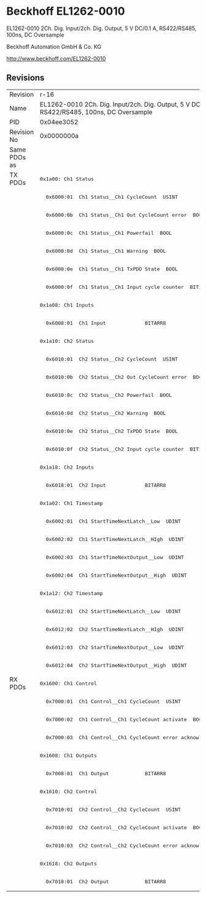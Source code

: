 # Beckhoff EL1262-0010

EL1262-0010 2Ch. Dig. Input/2ch. Dig. Output, 5 V DC/0.1 A, RS422/RS485, 100ns, DC Oversample

Beckhoff Automation GmbH & Co. KG

http://www.beckhoff.com/EL1262-0010

## Revisions
<table>
<tr >
<td>Revision</td>
<td>r-16</td>
</tr>
<tr >
<td>Name</td>
<td>EL1262-0010 2Ch. Dig. Input/2ch. Dig. Output, 5 V DC/0.1 A, RS422/RS485, 100ns, DC Oversample</td>
</tr>
<tr >
<td>PID</td>
<td>0x04ee3052</td>
</tr>
<tr >
<td>Revision No</td>
<td>0x0000000a</td>
</tr>
<tr >
<td>Same PDOs as</td>
<td></td>
</tr>
<tr class="txpdo pdosection">
<td rowspan=28 valign=top>TX PDOs</td>
<td><pre>0x1a00: Ch1 Status</pre></td>
<td></td>
</tr>
<tr class="txpdo">
<td><pre>  0x6000:01  Ch1 Status__Ch1 CycleCount  USINT</pre></td>
</tr>
<tr class="txpdo">
<td><pre>  0x6000:0b  Ch1 Status__Ch1 Out CycleCount error  BOOL</pre></td>
</tr>
<tr class="txpdo">
<td><pre>  0x6000:0c  Ch1 Status__Ch1 Powerfail  BOOL</pre></td>
</tr>
<tr class="txpdo">
<td><pre>  0x6000:0d  Ch1 Status__Ch1 Warning  BOOL</pre></td>
</tr>
<tr class="txpdo">
<td><pre>  0x6000:0e  Ch1 Status__Ch1 TxPDO State  BOOL</pre></td>
</tr>
<tr class="txpdo">
<td><pre>  0x6000:0f  Ch1 Status__Ch1 Input cycle counter  BIT2</pre></td>
</tr>
<tr class="txpdo pdosection">
<td><pre>0x1a08: Ch1 Inputs</pre></td>
</tr>
<tr class="txpdo">
<td><pre>  0x6008:01  Ch1 Input             BITARR8</pre></td>
</tr>
<tr class="txpdo pdosection">
<td><pre>0x1a10: Ch2 Status</pre></td>
</tr>
<tr class="txpdo">
<td><pre>  0x6010:01  Ch2 Status__Ch2 CycleCount  USINT</pre></td>
</tr>
<tr class="txpdo">
<td><pre>  0x6010:0b  Ch2 Status__Ch2 Out CycleCount error  BOOL</pre></td>
</tr>
<tr class="txpdo">
<td><pre>  0x6010:0c  Ch2 Status__Ch2 Powerfail  BOOL</pre></td>
</tr>
<tr class="txpdo">
<td><pre>  0x6010:0d  Ch2 Status__Ch2 Warning  BOOL</pre></td>
</tr>
<tr class="txpdo">
<td><pre>  0x6010:0e  Ch2 Status__Ch2 TxPDO State  BOOL</pre></td>
</tr>
<tr class="txpdo">
<td><pre>  0x6010:0f  Ch2 Status__Ch2 Input cycle counter  BIT2</pre></td>
</tr>
<tr class="txpdo pdosection">
<td><pre>0x1a18: Ch2 Inputs</pre></td>
</tr>
<tr class="txpdo">
<td><pre>  0x6018:01  Ch2 Input             BITARR8</pre></td>
</tr>
<tr class="txpdo pdosection">
<td><pre>0x1a02: Ch1 Timestamp</pre></td>
</tr>
<tr class="txpdo">
<td><pre>  0x6002:01  Ch1 StartTimeNextLatch__Low  UDINT</pre></td>
</tr>
<tr class="txpdo">
<td><pre>  0x6002:02  Ch1 StartTimeNextLatch__HIgh  UDINT</pre></td>
</tr>
<tr class="txpdo">
<td><pre>  0x6002:03  Ch1 StartTimeNextOutput__Low  UDINT</pre></td>
</tr>
<tr class="txpdo">
<td><pre>  0x6002:04  Ch1 StartTimeNextOutput__High  UDINT</pre></td>
</tr>
<tr class="txpdo pdosection">
<td><pre>0x1a12: Ch2 Timestamp</pre></td>
</tr>
<tr class="txpdo">
<td><pre>  0x6012:01  Ch2 StartTimeNextLatch__Low  UDINT</pre></td>
</tr>
<tr class="txpdo">
<td><pre>  0x6012:02  Ch2 StartTimeNextLatch__HIgh  UDINT</pre></td>
</tr>
<tr class="txpdo">
<td><pre>  0x6012:03  Ch2 StartTimeNextOutput__Low  UDINT</pre></td>
</tr>
<tr class="txpdo">
<td><pre>  0x6012:04  Ch2 StartTimeNextOutput__High  UDINT</pre></td>
</tr>
<tr class="rxpdo pdosection">
<td rowspan=12 valign=top>RX PDOs</td>
<td><pre>0x1600: Ch1 Control</pre></td>
<td></td>
</tr>
<tr class="rxpdo">
<td><pre>  0x7000:01  Ch1 Control__Ch1 CycleCount  USINT</pre></td>
</tr>
<tr class="rxpdo">
<td><pre>  0x7000:02  Ch1 Control__Ch1 CycleCount activate  BOOL</pre></td>
</tr>
<tr class="rxpdo">
<td><pre>  0x7000:03  Ch1 Control__Ch1 CycleCount error acknowledge  BOOL</pre></td>
</tr>
<tr class="rxpdo pdosection">
<td><pre>0x1608: Ch1 Outputs</pre></td>
</tr>
<tr class="rxpdo">
<td><pre>  0x7008:01  Ch1 Output            BITARR8</pre></td>
</tr>
<tr class="rxpdo pdosection">
<td><pre>0x1610: Ch2 Control</pre></td>
</tr>
<tr class="rxpdo">
<td><pre>  0x7010:01  Ch2 Control__Ch2 CycleCount  USINT</pre></td>
</tr>
<tr class="rxpdo">
<td><pre>  0x7010:02  Ch2 Control__Ch2 CycleCount activate  BOOL</pre></td>
</tr>
<tr class="rxpdo">
<td><pre>  0x7010:03  Ch2 Control__Ch2 CycleCount error acknowledge  BOOL</pre></td>
</tr>
<tr class="rxpdo pdosection">
<td><pre>0x1618: Ch2 Outputs </pre></td>
</tr>
<tr class="rxpdo">
<td><pre>  0x7018:01  Ch2 Output            BITARR8</pre></td>
</tr>
</table>
